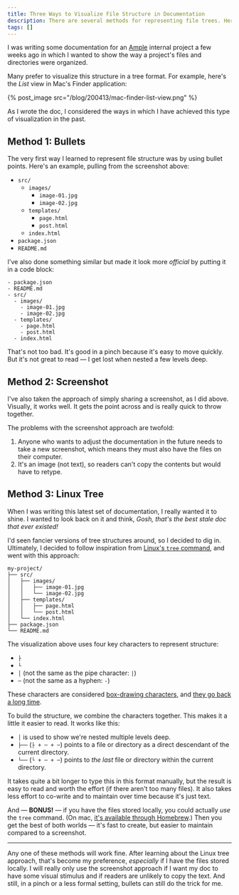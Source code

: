 ```yaml
---
title: Three Ways to Visualize File Structure in Documentation
description: There are several methods for representing file trees. Here are three, along with some quick pros and cons for each.
tags: []
---
```


I was writing some documentation for an [Ample](https://www.helloample.com/) internal project a few weeks ago in which I wanted to show the way a project's files and directories were organized.

Many prefer to visualize this structure in a tree format. For example, here's the _List_ view in Mac's Finder application:

{% post_image src="/blog/200413/mac-finder-list-view.png" %}

As I wrote the doc, I considered the ways in which I have achieved this type of visualization in the past.

## Method 1: Bullets

The very first way I learned to represent file structure was by using bullet points. Here's an example, pulling from the screenshot above:

- `src/`
  - `images/`
    - `image-01.jpg`
    - `image-02.jpg`
  - `templates/`
    - `page.html`
    - `post.html`
  - `index.html`
- `package.json`
- `README.md`

I've also done something similar but made it look more _official_ by putting it in a code block:

```
- package.json
- README.md
- src/
  - images/
    - image-01.jpg
    - image-02.jpg
  - templates/
    - page.html
    - post.html
  - index.html
```

That's not too bad. It's good in a pinch because it's easy to move quickly. But it's not great to read — I get lost when nested a few levels deep.

## Method 2: Screenshot

I've also taken the approach of simply sharing a screenshot, as I did above. Visually, it works well. It gets the point across and is really quick to throw together.

The problems with the screenshot approach are twofold:

1. Anyone who wants to adjust the documentation in the future needs to take a new screenshot, which means they must also have the files on their computer.
2. It's an image (not text), so readers can't copy the contents but would have to retype.

## Method 3: Linux Tree

When I was writing this latest set of documentation, I really wanted it to shine. I wanted to look back on it and think, _Gosh, that's the best stale doc that ever existed!_

I'd seen fancier versions of tree structures around, so I decided to dig in. Ultimately, I decided to follow inspiration from [Linux's `tree` command](http://mama.indstate.edu/users/ice/tree/), and went with this approach:

```
my-project/
├── src/
│   ├── images/
│   │   ├── image-01.jpg
│   │   └── image-02.jpg
│   ├── templates/
│   │   ├── page.html
│   │   └── post.html
│   └── index.html
├── package.json
└── README.md
```

The visualization above uses four key characters to represent structure:

- `├`
- `└`
- `│` (not the same as the pipe character: `|`)
- `─` (not the same as a hyphen: `-`)

These characters are considered [box-drawing characters](https://en.wikipedia.org/wiki/Box-drawing_character), and [they go back a long time](https://theasciicode.com.ar/extended-ascii-code/box-drawing-character-single-line-lower-left-corner-ascii-code-192).

To build the structure, we combine the characters together. This makes it a little it easier to read. It works like this:

- `│` is used to show we're nested multiple levels deep.
- `├──` (`├ + ─ + ─`) points to a file or directory as a direct descendant of the current directory.
- `└──` (`└ + ─ + ─`) points to _the last_ file or directory within the current directory.

It takes quite a bit longer to type this in this format manually, but the result is easy to read and worth the effort (if there aren't too many files). It also takes less effort to co-write and to maintain over time because it's just text.

And — **BONUS!** — if you have the files stored locally, you could actually _use_ the `tree` command. (On mac, [it's available through Homebrew](https://formulae.brew.sh/formula/tree).) Then you get the best of both worlds — it's fast to create, but easier to maintain compared to a screenshot.

---

Any one of these methods will work fine. After learning about the Linux tree approach, that's become my preference, _especially_ if I have the files stored locally. I will really only use the screenshot approach if I want my doc to have some visual stimulus and if readers are unlikely to copy the text. And still, in a pinch or a less formal setting, bullets can still do the trick for me.
